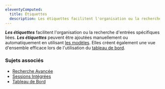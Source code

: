 ```yaml
---
eleventyComputed:
  title: Étiquettes
  description: Les étiquettes facilitent l'organisation ou la recherche d'entrées spécifiques liées.
---
```

***Les étiquettes*** facilitent l'organisation ou la recherche d'entrées spécifiques liées. ***Les étiquettes*** peuvent être ajoutées manuellement ou automatiquement en utilisant [les modèles](/rdm/windows/concepts/intermediate-concepts/templates/). Elles créent également une vue d'ensemble efficace lors de l'utilisation du [tableau de bord](/rdm/windows/user-interface/content-area/dashboards/).

### Sujets associés

* [Recherche Avancée](/rdm/commands/view/view/search/advanced/#search-tab)
* [Sessions Intégrées](/rdm/windows/user-interface/content-area/embedded-sessions/)
* [Tableau de Bord](/rdm/windows/user-interface/content-area/dashboards/)